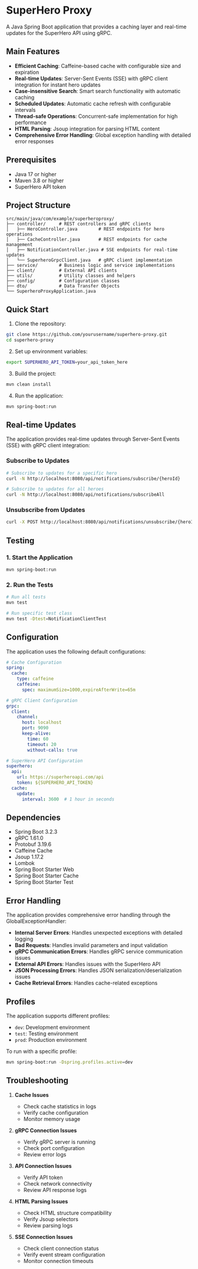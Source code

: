 # SuperHero Proxy

A Java Spring Boot application that provides a caching layer and real-time updates for the SuperHero API using gRPC.

## Main Features

- **Efficient Caching**: Caffeine-based cache with configurable size and expiration
- **Real-time Updates**: Server-Sent Events (SSE) with gRPC client integration for instant hero updates
- **Case-insensitive Search**: Smart search functionality with automatic caching
- **Scheduled Updates**: Automatic cache refresh with configurable intervals
- **Thread-safe Operations**: Concurrent-safe implementation for high performance
- **HTML Parsing**: Jsoup integration for parsing HTML content
- **Comprehensive Error Handling**: Global exception handling with detailed error responses

## Prerequisites

- Java 17 or higher
- Maven 3.8 or higher
- SuperHero API token

## Project Structure

```
src/main/java/com/example/superheroproxy/
├── controller/     # REST controllers and gRPC clients
│   ├── HeroController.java        # REST endpoints for hero operations
│   ├── CacheController.java       # REST endpoints for cache management
│   ├── NotificationController.java # SSE endpoints for real-time updates
│   └── SuperheroGrpcClient.java   # gRPC client implementation
├── service/        # Business logic and service implementations
├── client/         # External API clients
├── utils/          # Utility classes and helpers
├── config/         # Configuration classes
├── dto/            # Data Transfer Objects
└── SuperheroProxyApplication.java
```

## Quick Start

1. Clone the repository:
```bash
git clone https://github.com/yourusername/superhero-proxy.git
cd superhero-proxy
```

2. Set up environment variables:
```bash
export SUPERHERO_API_TOKEN=your_api_token_here
```

3. Build the project:
```bash
mvn clean install
```

4. Run the application:
```bash
mvn spring-boot:run
```

## Real-time Updates

The application provides real-time updates through Server-Sent Events (SSE) with gRPC client integration:

### Subscribe to Updates
```bash
# Subscribe to updates for a specific hero
curl -N http://localhost:8080/api/notifications/subscribe/{heroId}

# Subscribe to updates for all heroes
curl -N http://localhost:8080/api/notifications/subscribeAll
```

### Unsubscribe from Updates
```bash
curl -X POST http://localhost:8080/api/notifications/unsubscribe/{heroId}
```

## Testing

### 1. Start the Application
```bash
mvn spring-boot:run
```

### 2. Run the Tests
```bash
# Run all tests
mvn test

# Run specific test class
mvn test -Dtest=NotificationClientTest
```

## Configuration

The application uses the following default configurations:

```yaml
# Cache Configuration
spring:
  cache:
    type: caffeine
    caffeine:
      spec: maximumSize=1000,expireAfterWrite=65m

# gRPC Client Configuration
grpc:
  client:
    channel:
      host: localhost
      port: 9090
      keep-alive:
        time: 60
        timeout: 20
        without-calls: true

# SuperHero API Configuration
superhero:
  api:
    url: https://superheroapi.com/api
    token: ${SUPERHERO_API_TOKEN}
  cache:
    update:
      interval: 3600  # 1 hour in seconds
```

## Dependencies

- Spring Boot 3.2.3
- gRPC 1.61.0
- Protobuf 3.19.6
- Caffeine Cache
- Jsoup 1.17.2
- Lombok
- Spring Boot Starter Web
- Spring Boot Starter Cache
- Spring Boot Starter Test

## Error Handling

The application provides comprehensive error handling through the GlobalExceptionHandler:

- **Internal Server Errors**: Handles unexpected exceptions with detailed logging
- **Bad Requests**: Handles invalid parameters and input validation
- **gRPC Communication Errors**: Handles gRPC service communication issues
- **External API Errors**: Handles issues with the SuperHero API
- **JSON Processing Errors**: Handles JSON serialization/deserialization issues
- **Cache Retrieval Errors**: Handles cache-related exceptions

## Profiles

The application supports different profiles:

- `dev`: Development environment
- `test`: Testing environment
- `prod`: Production environment

To run with a specific profile:
```bash
mvn spring-boot:run -Dspring.profiles.active=dev
```

## Troubleshooting

1. **Cache Issues**
   - Check cache statistics in logs
   - Verify cache configuration
   - Monitor memory usage

2. **gRPC Connection Issues**
   - Verify gRPC server is running
   - Check port configuration
   - Review error logs

3. **API Connection Issues**
   - Verify API token
   - Check network connectivity
   - Review API response logs

4. **HTML Parsing Issues**
   - Check HTML structure compatibility
   - Verify Jsoup selectors
   - Review parsing logs

5. **SSE Connection Issues**
   - Check client connection status
   - Verify event stream configuration
   - Monitor connection timeouts
